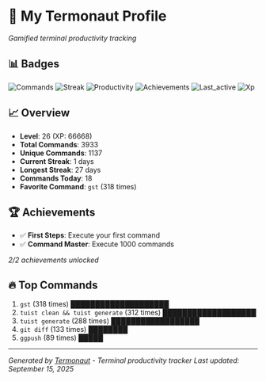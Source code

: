 # 🚀 My Termonaut Profile

*Gamified terminal productivity tracking*

## 📊 Badges

![Commands](https://img.shields.io/badge/Commands-3933-blue?style=flat-square&logo=terminal&logoColor=white) ![Streak](https://img.shields.io/badge/Streak-1+days-red?style=flat-square&logo=terminal&logoColor=white) ![Productivity](https://img.shields.io/badge/Productivity-80.0%25-green?style=flat-square&logo=terminal&logoColor=white) ![Achievements](https://img.shields.io/badge/Achievements-5%2F10-blue?style=flat-square&logo=terminal&logoColor=white) ![Last_active](https://img.shields.io/badge/Last+Active-9h+ago-yellow?style=flat-square&logo=terminal&logoColor=white) ![Xp](https://img.shields.io/badge/XP-Level+26+%2866668%2F72900%29-orange?style=flat-square&logo=terminal&logoColor=white) 

## 📈 Overview

- **Level**: 26 (XP: 66668)
- **Total Commands**: 3933
- **Unique Commands**: 1137
- **Current Streak**: 1 days
- **Longest Streak**: 27 days
- **Commands Today**: 18
- **Favorite Command**: `gst` (318 times)

## 🏆 Achievements

- ✅ **First Steps**: Execute your first command
- ✅ **Command Master**: Execute 1000 commands

*2/2 achievements unlocked*

## 🔥 Top Commands

1. `gst` (318 times) ████████████████████
2. `tuist clean && tuist generate` (312 times) ███████████████████
3. `tuist generate` (288 times) ██████████████████
4. `git diff` (133 times) ████████
5. `ggpush` (89 times) █████

---

*Generated by [Termonaut](https://github.com/oiahoon/termonaut) - Terminal productivity tracker*
*Last updated: September 15, 2025*
